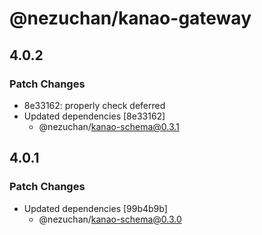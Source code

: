 # @nezuchan/kanao-gateway

## 4.0.2

### Patch Changes

- 8e33162: properly check deferred
- Updated dependencies [8e33162]
  - @nezuchan/kanao-schema@0.3.1

## 4.0.1

### Patch Changes

- Updated dependencies [99b4b9b]
  - @nezuchan/kanao-schema@0.3.0
